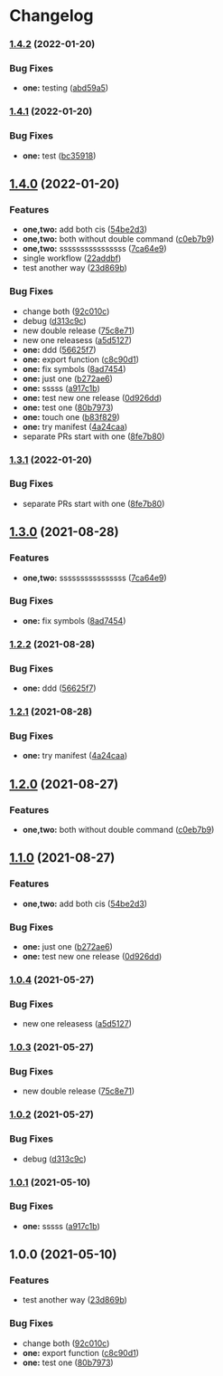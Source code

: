 # Changelog

### [1.4.2](https://github.com/hugomrdias/mono-release/compare/one-v1.4.1...one-v1.4.2) (2022-01-20)


### Bug Fixes

* **one:** testing ([abd59a5](https://github.com/hugomrdias/mono-release/commit/abd59a58cdaf9495443093f162f355cdac101df0))

### [1.4.1](https://github.com/hugomrdias/mono-release/compare/one-v1.4.0...one-v1.4.1) (2022-01-20)


### Bug Fixes

* **one:** test ([bc35918](https://github.com/hugomrdias/mono-release/commit/bc3591831cd458942b8aeb5963d84bb1be71e050))

## [1.4.0](https://github.com/hugomrdias/mono-release/compare/one-v1.3.1...one-v1.4.0) (2022-01-20)


### Features

* **one,two:** add both cis ([54be2d3](https://github.com/hugomrdias/mono-release/commit/54be2d30c5a4fd1825182273d21f57275b2a5d15))
* **one,two:** both without double command ([c0eb7b9](https://github.com/hugomrdias/mono-release/commit/c0eb7b91e8a4a95f41de9e06cff3dd1911feb72b))
* **one,two:** ssssssssssssssss ([7ca64e9](https://github.com/hugomrdias/mono-release/commit/7ca64e9b5226a729e377c59136c102377d471c64))
* single workflow ([22addbf](https://github.com/hugomrdias/mono-release/commit/22addbf239eda3de338c682724d9ee822bab3d13))
* test another way ([23d869b](https://github.com/hugomrdias/mono-release/commit/23d869b250a4e1f214e0a4471199f78a3a0919eb))


### Bug Fixes

* change both ([92c010c](https://github.com/hugomrdias/mono-release/commit/92c010cf5455f877d4bc4b268008603a585fecc9))
* debug ([d313c9c](https://github.com/hugomrdias/mono-release/commit/d313c9ca97c850d755ba9d00aa50028d24a32b87))
* new double release ([75c8e71](https://github.com/hugomrdias/mono-release/commit/75c8e71f6cf7de4cb3db7b1286e8777b07c8ce50))
* new one releasess ([a5d5127](https://github.com/hugomrdias/mono-release/commit/a5d5127ac3ab786ca8921c59ef3cd57e35021a7d))
* **one:** ddd ([56625f7](https://github.com/hugomrdias/mono-release/commit/56625f7922d6dd3a95eb703629565eeeacdcdec2))
* **one:** export function ([c8c90d1](https://github.com/hugomrdias/mono-release/commit/c8c90d18c966fafa58e2349b53a3c25dc337ae7a))
* **one:** fix symbols ([8ad7454](https://github.com/hugomrdias/mono-release/commit/8ad74544da1191e442e7e06fe0d085bcc9b04fa9))
* **one:** just one ([b272ae6](https://github.com/hugomrdias/mono-release/commit/b272ae6bea4293b92101c4c99845212017e8896c))
* **one:** sssss ([a917c1b](https://github.com/hugomrdias/mono-release/commit/a917c1bfb863231ea11ca3c7cf77c2b40ab6d88a))
* **one:** test new one release ([0d926dd](https://github.com/hugomrdias/mono-release/commit/0d926dd7175f71359567f90bfe1da9a63eec7c06))
* **one:** test one ([80b7973](https://github.com/hugomrdias/mono-release/commit/80b7973c870ba03da64b767e35219fd0ccfea62a))
* **one:** touch one ([b83f829](https://github.com/hugomrdias/mono-release/commit/b83f8293a88241426b63c8932584998caf45c9c7))
* **one:** try manifest ([4a24caa](https://github.com/hugomrdias/mono-release/commit/4a24caabc279b177e796cfe51e2e5509b1aaa520))
* separate PRs start with one ([8fe7b80](https://github.com/hugomrdias/mono-release/commit/8fe7b80824fde07dfd8842e957c29e11ef61bfdf))

### [1.3.1](https://github.com/hugomrdias/mono-release/compare/one-v1.3.0...one-v1.3.1) (2022-01-20)


### Bug Fixes

* separate PRs start with one ([8fe7b80](https://github.com/hugomrdias/mono-release/commit/8fe7b80824fde07dfd8842e957c29e11ef61bfdf))

## [1.3.0](https://www.github.com/hugomrdias/mono-release/compare/one-v1.2.2...one-v1.3.0) (2021-08-28)


### Features

* **one,two:** ssssssssssssssss ([7ca64e9](https://www.github.com/hugomrdias/mono-release/commit/7ca64e9b5226a729e377c59136c102377d471c64))


### Bug Fixes

* **one:** fix symbols ([8ad7454](https://www.github.com/hugomrdias/mono-release/commit/8ad74544da1191e442e7e06fe0d085bcc9b04fa9))

### [1.2.2](https://www.github.com/hugomrdias/mono-release/compare/one-v1.2.1...one-v1.2.2) (2021-08-28)


### Bug Fixes

* **one:** ddd ([56625f7](https://www.github.com/hugomrdias/mono-release/commit/56625f7922d6dd3a95eb703629565eeeacdcdec2))

### [1.2.1](https://www.github.com/hugomrdias/mono-release/compare/one-v1.2.0...one-v1.2.1) (2021-08-28)


### Bug Fixes

* **one:** try manifest ([4a24caa](https://www.github.com/hugomrdias/mono-release/commit/4a24caabc279b177e796cfe51e2e5509b1aaa520))

## [1.2.0](https://www.github.com/hugomrdias/mono-release/compare/one-v1.1.0...one-v1.2.0) (2021-08-27)


### Features

* **one,two:** both without double command ([c0eb7b9](https://www.github.com/hugomrdias/mono-release/commit/c0eb7b91e8a4a95f41de9e06cff3dd1911feb72b))

## [1.1.0](https://www.github.com/hugomrdias/mono-release/compare/one-v1.0.4...one-v1.1.0) (2021-08-27)


### Features

* **one,two:** add both cis ([54be2d3](https://www.github.com/hugomrdias/mono-release/commit/54be2d30c5a4fd1825182273d21f57275b2a5d15))


### Bug Fixes

* **one:** just one ([b272ae6](https://www.github.com/hugomrdias/mono-release/commit/b272ae6bea4293b92101c4c99845212017e8896c))
* **one:** test new one release ([0d926dd](https://www.github.com/hugomrdias/mono-release/commit/0d926dd7175f71359567f90bfe1da9a63eec7c06))

### [1.0.4](https://www.github.com/hugomrdias/mono-release/compare/one-v1.0.3...one-v1.0.4) (2021-05-27)


### Bug Fixes

* new one releasess ([a5d5127](https://www.github.com/hugomrdias/mono-release/commit/a5d5127ac3ab786ca8921c59ef3cd57e35021a7d))

### [1.0.3](https://www.github.com/hugomrdias/mono-release/compare/one-v1.0.2...one-v1.0.3) (2021-05-27)


### Bug Fixes

* new double release ([75c8e71](https://www.github.com/hugomrdias/mono-release/commit/75c8e71f6cf7de4cb3db7b1286e8777b07c8ce50))

### [1.0.2](https://www.github.com/hugomrdias/mono-release/compare/one-v1.0.1...one-v1.0.2) (2021-05-27)


### Bug Fixes

* debug ([d313c9c](https://www.github.com/hugomrdias/mono-release/commit/d313c9ca97c850d755ba9d00aa50028d24a32b87))

### [1.0.1](https://www.github.com/hugomrdias/mono-release/compare/one-v1.0.0...one-v1.0.1) (2021-05-10)


### Bug Fixes

* **one:** sssss ([a917c1b](https://www.github.com/hugomrdias/mono-release/commit/a917c1bfb863231ea11ca3c7cf77c2b40ab6d88a))

## 1.0.0 (2021-05-10)


### Features

* test another way ([23d869b](https://www.github.com/hugomrdias/mono-release/commit/23d869b250a4e1f214e0a4471199f78a3a0919eb))


### Bug Fixes

* change both ([92c010c](https://www.github.com/hugomrdias/mono-release/commit/92c010cf5455f877d4bc4b268008603a585fecc9))
* **one:** export function ([c8c90d1](https://www.github.com/hugomrdias/mono-release/commit/c8c90d18c966fafa58e2349b53a3c25dc337ae7a))
* **one:** test one ([80b7973](https://www.github.com/hugomrdias/mono-release/commit/80b7973c870ba03da64b767e35219fd0ccfea62a))
